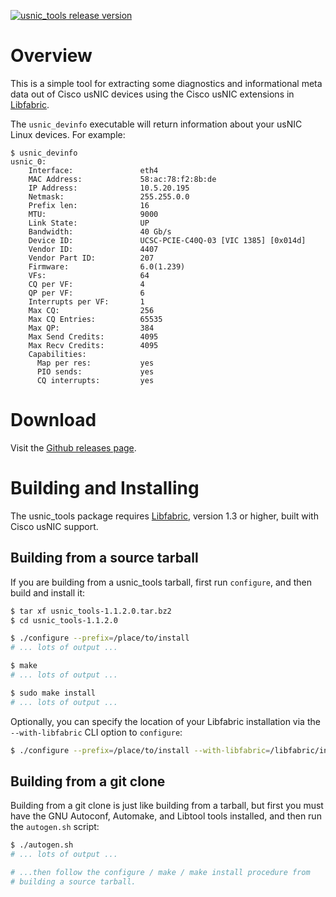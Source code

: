 [![usnic_tools release version](https://img.shields.io/github/release/cisco/usnic_tools.svg)](https://github.com/cisco/usnic_tools/releases/latest)

# Overview

This is a simple tool for extracting some diagnostics and informational
meta data out of Cisco usNIC devices using the Cisco usNIC extensions
in [Libfabric](http://libfabric.org/).

The `usnic_devinfo` executable will return information about your usNIC
Linux devices.  For example:

```
$ usnic_devinfo
usnic_0:
	Interface:               eth4
	MAC Address:             58:ac:78:f2:8b:de
	IP Address:              10.5.20.195
	Netmask:                 255.255.0.0
	Prefix len:              16
	MTU:                     9000
	Link State:              UP
	Bandwidth:               40 Gb/s
	Device ID:               UCSC-PCIE-C40Q-03 [VIC 1385] [0x014d]
	Vendor ID:               4407
	Vendor Part ID:          207
	Firmware:                6.0(1.239)
	VFs:                     64
	CQ per VF:               4
	QP per VF:               6
	Interrupts per VF:       1
	Max CQ:                  256
	Max CQ Entries:          65535
	Max QP:                  384
	Max Send Credits:        4095
	Max Recv Credits:        4095
	Capabilities:
	  Map per res:           yes
	  PIO sends:             yes
	  CQ interrupts:         yes
```

# Download

Visit the [Github releases page](https://github.com/cisco/usnic_tools/releases).

# Building and Installing

The usnic_tools package requires [Libfabric](http://libfabric.org),
version 1.3 or higher, built with Cisco usNIC support.

## Building from a source tarball

If you are building from a usnic_tools tarball, first run `configure`,
and then build and install it:

```sh
$ tar xf usnic_tools-1.1.2.0.tar.bz2
$ cd usnic_tools-1.1.2.0

$ ./configure --prefix=/place/to/install
# ... lots of output ...

$ make
# ... lots of output ...

$ sudo make install
# ... lots of output ...
```

Optionally, you can specify the location of your Libfabric
installation via the `--with-libfabric` CLI option to `configure`:

```sh
$ ./configure --prefix=/place/to/install --with-libfabric=/libfabric/install/location
```

## Building from a git clone

Building from a git clone is just like building from a tarball, but
first you must have the GNU Autoconf, Automake, and Libtool tools
installed, and then run the `autogen.sh` script:

```sh
$ ./autogen.sh
# ... lots of output ...

# ...then follow the configure / make / make install procedure from
# building a source tarball.
```
